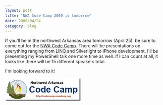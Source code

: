 ```yaml
---
layout: post
title: "NWA Code Camp 2009 is tomorrow"
date: 2009/04/24
category: blog
---
```


If you'll be in the northwest Arkansas area tomorrow (April 25), be sure to come out for the [NWA Code Camp](http://codecamp.nwadnug.org/). There will be presentations on everything ranging from LINQ and Silverlight to iPhone development. I'll be presenting my PowerShell talk one more time as well. If I can count at all, it looks like there will be 15 different speakers total. 

I'm looking forward to it! 

[<img src="/images/blog/WindowsLiveWriter/NWACodeCamp2009istomorrow_691F/image_9.png" width="244" height="75">](http://codecamp.nwadnug.org/)

